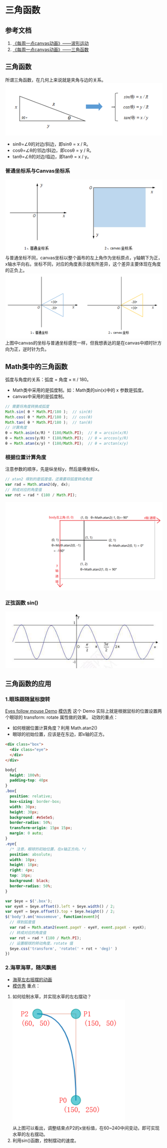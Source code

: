 # 三角函数

## 参考文档
1. [《每周一点canvas动画》——波形运动](https://segmentfault.com/a/1190000004956705)
2. [《每周一点canvas动画》——三角函数](https://segmentfault.com/a/1190000004922024/)

## 三角函数
所谓三角函数，在几何上来说就是夹角与边的关系。
![三角函数](../images/三角函数.png)
- sinθ=∠θ的对边/斜边，即sinθ = x / R。
- cosθ=∠θ的邻边/斜边，即cosθ = y / R。
- tanθ=∠θ的对边/临边，即tanθ = x / y。
### 普通坐标系与Canvas坐标系
![普通坐标系与canvas坐标系](../images/普通坐标系与canvas坐标系.png)
与普通坐标不同，canvas坐标以整个画布的左上角作为坐标原点，y轴朝下为正，x轴水平向右。坐标不同，对应的角度表示就有所差异，这个差异主要体现在角度的正负上。
![canvas坐标系中的角度](../images/canvas坐标系中的角度.png)
上图中canvas的坐标与普通坐标感觉一样，但我想表达的是在canvas中顺时针方向为正，逆时针为负。

## Math类中的三角函数
弧度与角度的关系：弧度 = 角度 × π / 180。
- Math类中采用的是弧度制。如：Math类的sin(x)中的 x 参数是弧度。
- canvas中采用的是弧度制。
```js
// 需要将角度转换成弧度
Math.sin( θ * Math.PI/180 );  // sin(θ)
Math.cos( θ * Math.PI/180 );  // cos(θ)
Math.tan( θ * Math.PI/180 );  // tan(θ)
// 计算角度
θ = Math.asin(x/R) * (180/Math.PI);  // θ = arcsin(x/R)
θ = Math.acos(y/R) * (180/Math.PI);  // θ = arccos(y/R)
θ = Math.atan(x/y) * (180/Math.PI);  // θ = arctan(x/y)
```

### 根据位置计算角度
注意参数的顺序，先是纵坐标y，然后是横坐标x。
```js
// atan2 得到的是弧度值，还需要将弧度转成角度
var rad = Math.atan2(dy, dx);
// 转成对应的角度值
var rot = rad * (180 / Math.PI);
```
![atan2坐标对应的角度值](../images/atan2坐标对应的角度值.png)

### 正弦函数 sin()
![sin函数](../images/sin函数.jpg)

## 三角函数的应用
### 1.眼珠跟随鼠标旋转
[Eyes follow mouse Demo](https://codepen.io/J-Roel/pen/wWGNQN)
[模仿秀](https://codepen.io/shawnfung/pen/oaBybj)
这个 Demo 实际上就是根据鼠标的位置设置两个眼球的 transform: rotate 属性做的效果。
动效的重点：
- 如何根据位置计算角度？利用 Math.atan2()
- 眼球的初始位置，应该是在东边，即x轴的正方。
```html
<div class="box">
  <div class="eye">
  </div>
</div>
```
```css
body{
  height: 100vh;
  padding-top: 40px
}
.box{
  position: relative;
  box-sizing: border-box;
  width: 30px;
  height: 30px;
  background: #e5e5e5;
  border-radius: 50%;
  transform-origin: 15px 15px;
  margin: 0 auto;
}
.eye{
  /* 注意，眼球的初始位置，在x轴正方向。*/
  position: absolute;
  width: 10px;
  height: 10px;
  right: 4px;
  top: 10px;
  background: black;
  border-radius: 50%;
}
```
```js
var $eye = $('.box');
var eyeX = $eye.offset().left + $eye.width() / 2;
var eyeY = $eye.offset().top + $eye.height() / 2;
$('body').on('mousemove', function(event){
  // 得到弧度值
  var rad = Math.atan2(event.pageY - eyeY, event.pageX - eyeX);
  // 转成对应的角度值
  var rot = rad * (180 / Math.PI);
  // 设置眼球的转动角度，rotate 值
  $eye.css('transform', 'rotate(' + rot + 'deg)' )
})
```

### 2.海草海草，随风飘摇
- [海草左右摇摆的动画](https://codepen.io/supperjet/pen/qRgKMZ?editors=1010)  
- [模仿秀](https://codepen.io/shawnfung/pen/WapKWN?editors=1010)
重点：
1. 如何绘制水草，并实现水草的左右摆动？
![水草的贝塞尔曲线](../images/水草的贝塞尔曲线.png)  
从上图可以看出，调整结束点P2的x坐标值，在60~240中间变动，即可实现水草的左右摆动。
2. 利用sin()函数，控制摆动的速度。


